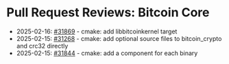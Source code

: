 # Pull Request Reviews: Bitcoin Core

- 2025-02-16: [#31869](20250216--31869--cmake-add-libbitcoinkernel-target.md) - cmake: add libbitcoinkernel target
- 2025-02-15: [#31268](20250215-1--31268--cmake-add-optional-source-files-to-bitcoin_crypto-and-crc32-directly.md) - cmake: add optional source files to bitcoin_crypto and crc32 directly
- 2025-02-15: [#31844](20250215--31844--cmake--add-a-component-for-each-binary.md) - cmake: add a component for each binary
